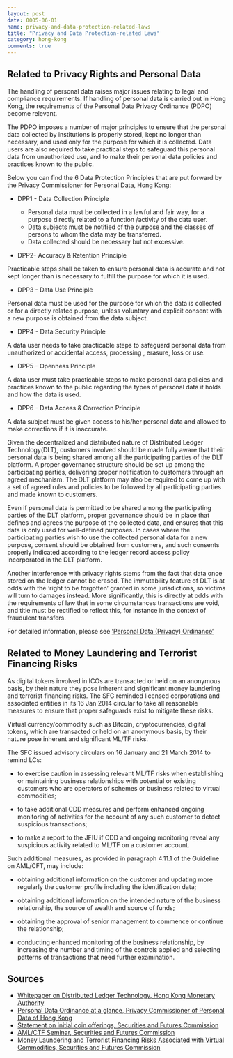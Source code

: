 ```yaml
---
layout: post
date: 0005-06-01
name: privacy-and-data-protection-related-laws
title: "Privacy and Data Protection-related Laws"
category: hong-kong
comments: true
---
```


Related to Privacy Rights and Personal Data
------ 

The handling of personal data raises major issues relating to legal and compliance requirements. If handling of personal data is carried out in Hong Kong, the requirements of the Personal Data Privacy Ordinance (PDPO) become relevant.

The PDPO imposes a number of major principles to ensure that the personal data collected by institutions is properly stored, kept no longer than necessary, and used only for the purpose for which it is collected. Data users are also required to take practical steps to safeguard this personal data from unauthorized use, and to make their personal data policies and practices known to the public.

Below you can find the 6 Data Protection Principles that are put forward by the Privacy Commissioner for Personal Data, Hong Kong:

- DPP1 - Data Collection Principle

  - Personal data must be collected in a lawful and fair way, for a purpose directly related to a function /activity of the data user.
  - Data subjects must be notified of the purpose and the classes of persons to whom the data may be transferred.
  - Data collected should be necessary but not excessive.

- DPP2- Accuracy & Retention Principle

Practicable steps shall be taken to ensure personal data is accurate and not kept longer than is necessary to fulfill the purpose for which it is used.

- DPP3 - Data Use Principle

Personal data must be used for the purpose for which the data is collected or for a directly related purpose, unless voluntary and explicit consent with a new purpose is obtained from the data subject.

- DPP4 - Data Security Principle

A data user needs to take practicable steps to safeguard personal data from unauthorized or accidental access, processing , erasure, loss or use.

- DPP5 - Openness Principle
	
A data user must take practicable steps to make personal data policies and practices known to the public regarding the types of personal data it holds and how the data is used.

- DPP6 - Data Access & Correction Principle

A data subject must be given access to his/her personal data and allowed to make corrections if it is inaccurate.

	
Given the decentralized and distributed nature of Distributed Ledger Technology(DLT), customers involved should be made fully aware that their personal data is being shared among all the participating parties of the DLT platform. A proper governance structure should be set up among the participating parties, delivering proper notification to customers through an agreed mechanism. The DLT platform may also be required to come up with a set of agreed rules and policies to be followed by all participating parties and made known to customers.

Even if personal data is permitted to be shared among the participating parties of the DLT platform, proper governance should be in place that defines and agrees the purpose of the collected data, and ensures that this data is only used for well-defined purposes. In cases where the participating parties wish to use the collected personal data for a new purpose, consent should be obtained from customers, and such consents properly indicated according to the ledger record access policy incorporated in the DLT platform.

Another interference with privacy rights stems from the fact that data once stored on the ledger cannot be erased. The immutability feature of DLT is at odds with the ‘right to be forgotten’ granted in some jurisdictions, so victims will turn to damages instead. More significantly, this is directly at odds with the requirements of law that in some circumstances transactions are void, and title must be rectified to reflect this, for instance in the context of fraudulent transfers. 

For detailed information, please see [‘Personal Data (Privacy) Ordinance’](http://www.blis.gov.hk/blis_pdf.nsf/CurAllEngDoc/B4DF8B4125C4214D482575EF000EC5FF/$FILE/CAP_486_e_b5.pdf)


Related to Money Laundering and Terrorist Financing Risks
------ 

As digital tokens involved in ICOs are transacted or held on an anonymous basis, by their nature they pose inherent and significant money laundering and terrorist financing risks. The SFC reminded licensed corporations and associated entities in its 16 Jan 2014 circular to take all reasonable measures to ensure that proper safeguards exist to mitigate these risks.
	
Virtual currency/commodity such as Bitcoin, cryptocurrencies, digital tokens, which are transacted or held on an anonymous basis, by their nature pose inherent and significant ML/TF risks.

The SFC issued advisory circulars on 16 January and 21 March 2014 to remind LCs:

  - to exercise caution in assessing relevant ML/TF risks when establishing or maintaining business relationships with potential or existing customers who are operators of schemes or business related to virtual commodities; 

  - to take additional CDD measures and perform enhanced ongoing monitoring of activities for the account of any such customer to detect suspicious transactions; 

  - to make a report to the JFIU if CDD and ongoing monitoring reveal any suspicious activity related to ML/TF on a customer account. 

Such additional measures, as provided in paragraph 4.11.1 of the Guideline on AML/CFT, may include:

  - obtaining additional information on the customer and updating more regularly the customer profile including the identification data;

  - obtaining additional information on the intended nature of the business relationship, the source of wealth and source of funds;

  - obtaining the approval of senior management to commence or continue the relationship;

  - conducting enhanced monitoring of the business relationship, by increasing the number and timing of the controls applied and selecting patterns of transactions that need further examination.
  

Sources
------ 

- [Whitepaper on Distributed Ledger Technology, Hong Kong Monetary Authority](http://www.hkma.gov.hk/media/eng/doc/key-functions/finanical-infrastructure/Whitepaper_On_Distributed_Ledger_Technology.pdf)
- [Personal Data Ordinance at a glance, Privacy Commissioner of Personal Data of Hong Kong](https://www.pcpd.org.hk/english/data_privacy_law/ordinance_at_a_Glance/ordinance.html)
- [Statement on initial coin offerings, Securities and Futures Commission](http://www.sfc.hk/web/EN/news-and-announcements/policy-statements-and-announcements/statement-on-initial-coin-offerings.html)
- [AML/CTF Seminar, Securities and Futures Commission](http://www.sfc.hk/web/EN/files/IS/AML/SFC%20AML%20Seminar%202017_eng_web_final.pdf)
- [Money Laundering and Terrorist Financing Risks Associated with Virtual Commodities, Securities and Futures Commission](http://www.sfc.hk/edistributionWeb/gateway/EN/circular/aml/aml-regulations/doc?refNo=14EC2)

